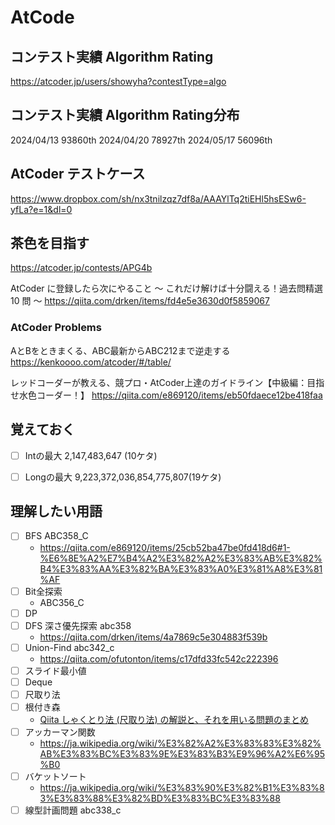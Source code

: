 # AtCode

## コンテスト実績 Algorithm Rating
https://atcoder.jp/users/showyha?contestType=algo

## コンテスト実績 Algorithm Rating分布
2024/04/13 93860th
2024/04/20 78927th
2024/05/17 56096th

## AtCoder テストケース
https://www.dropbox.com/sh/nx3tnilzqz7df8a/AAAYlTq2tiEHl5hsESw6-yfLa?e=1&dl=0

## 茶色を目指す
https://atcoder.jp/contests/APG4b

AtCoder に登録したら次にやること ～ これだけ解けば十分闘える！過去問精選 10 問 ～
https://qiita.com/drken/items/fd4e5e3630d0f5859067

### AtCoder Problems
AとBをときまくる、ABC最新からABC212まで逆走する
https://kenkoooo.com/atcoder/#/table/

レッドコーダーが教える、競プロ・AtCoder上達のガイドライン【中級編：目指せ水色コーダー！】
https://qiita.com/e869120/items/eb50fdaece12be418faa

## 覚えておく
- [ ] Intの最大 2,147,483,647 (10ケタ)
- [ ] Longの最大 9,223,372,036,854,775,807(19ケタ)


## 理解したい用語
- [ ] BFS ABC358_C
  - https://qiita.com/e869120/items/25cb52ba47be0fd418d6#1-%E6%8E%A2%E7%B4%A2%E3%82%A2%E3%83%AB%E3%82%B4%E3%83%AA%E3%82%BA%E3%83%A0%E3%81%A8%E3%81%AF
- [ ] Bit全探索
  - ABC356_C
- [ ] DP
- [ ] DFS 深さ優先探索 abc358
  - https://qiita.com/drken/items/4a7869c5e304883f539b
- [ ] Union-Find abc342_c
  - https://qiita.com/ofutonton/items/c17dfd33fc542c222396
- [ ] スライド最小値
- [ ] Deque
- [ ] 尺取り法
- [ ] 根付き森
  - [Qiita しゃくとり法 (尺取り法) の解説と、それを用いる問題のまとめ](https://qiita.com/drken/items/ecd1a472d3a0e7db8dce)
- [ ] アッカーマン関数
  - https://ja.wikipedia.org/wiki/%E3%82%A2%E3%83%83%E3%82%AB%E3%83%BC%E3%83%9E%E3%83%B3%E9%96%A2%E6%95%B0
- [ ] バケットソート
  - https://ja.wikipedia.org/wiki/%E3%83%90%E3%82%B1%E3%83%83%E3%83%88%E3%82%BD%E3%83%BC%E3%83%88
- [ ] 線型計画問題 abc338_c
